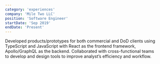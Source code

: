 ```yaml
---
category: 'experiences'
company: 'Mile Two LLC'
position: 'Software Engineer'
startDate: 'Sep 2019'
endDate: 'Present'
---
```


Developed products/prototypes for both commercial and DoD clients using TypeScript and JavaScript with React as the frontend framework, Apollo/GraphQL as the backend. Collaborated with cross-functional teams to develop and design tools to improve analyst’s efficiency and workflow.
